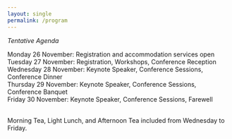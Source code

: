 ```yaml
---
layout: single
permalink: /program
---
```

_Tentative Agenda_

Monday 26 November: Registration and accommodation services open<br/>
Tuesday 27 November: Registration, Workshops, Conference Reception<br/>
Wednesday 28 November: Keynote Speaker, Conference Sessions, Conference Dinner<br/>
Thursday 29 November: Keynote Speaker, Conference Sessions, Conference Banquet<br/>
Friday 30 November: Keynote Speaker, Conference Sessions, Farewell<br/><br/>

Morning Tea, Light Lunch, and Afternoon Tea included from Wednesday to Friday.
